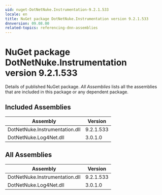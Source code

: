 ```yaml
---
uid: nuget-DotNetNuke.Instrumentation-9.2.1.533
locale: en
title: NuGet package DotNetNuke.Instrumentation version 9.2.1.533
dnnversion: 09.08.00
related-topics: referencing-dnn-assemblies
---
```


# NuGet package DotNetNuke.Instrumentation version 9.2.1.533
Details of published NuGet package.
*All Assemblies* lists all the assemblies that are included in this package or any dependent package.

## Included Assemblies

|Assembly|Version|
|---|---|
|DotNetNuke.Instrumentation.dll|9.2.1.533|
|DotNetNuke.Log4Net.dll|3.0.1.0|

## All Assemblies

|Assembly|Version|
|---|---|
|DotNetNuke.Instrumentation.dll|9.2.1.533|
|DotNetNuke.Log4Net.dll|3.0.1.0|

